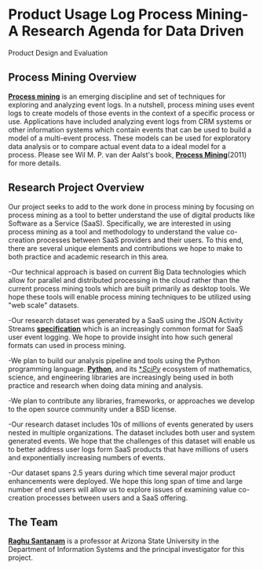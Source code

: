 # Product Usage Log Process Mining- A Research Agenda for Data Driven 
Product Design and Evaluation


## Process Mining Overview

[**Process mining**][process-mining] is an emerging discipline and set of
techniques for exploring and analyzing event logs. In a nutshell, process 
mining uses event logs to create models of those events in the context of
a specific process or use. Applications have included analyzing event logs
from CRM systems or other information systems which contain events that 
can be used to build a model of a multi-event process. These models can be
used for exploratory data analysis or to compare actual event data to a
ideal model for a process. Please see Wil M. P. van der Aalst's book, 
[**Process Mining**][book](2011) for more details.

## Research Project Overview

Our project seeks to add to the work done in process mining by focusing on 
process mining as a tool to better understand the use of digital products 
like Software as a Service (SaaS). Specifically, we are interested in 
using process mining as a tool and methodology to understand the value 
co-creation processes between SaaS providers and their users. To this end,
there are several unique elements and contributions we hope to make to both
practice and academic research in this area. 


  -Our technical approach is based on current Big Data technologies which
  allow for parallel and distributed processing in the cloud rather than
  the current process mining tools which are built primarily as desktop
  tools. We hope these tools will enable process mining techniques to be
  utilized using "web scale" datasets.

  -Our research dataset was generated by a SaaS using the JSON Activity
  Streams [**specification**][streams] which is an increasingly common format for
  SaaS user event logging. We hope to provide insight into how such general
  formats can used in process mining.

  -We plan to build our analysis pipeline and tools using the Python programming
  language. [**Python**][python], and its [**SciPy*][scipy] ecosystem of mathematics,
  science, and engineering libraries are increasingly being used in both
  practice and research when doing data mining and analysis.

  -We plan to contribute any libraries, frameworks, or approaches we develop
  to the open source community under a BSD license. 

  -Our research dataset includes 10s of millions of events generated by
  users nested in multiple organizations. The dataset includes both user
  and system generated events. We hope that the challenges of this dataset
  will enable us to better address user logs form SaaS products that have
  millions of users and exponentially increasing numbers of events.

  -Our dataset spans 2.5 years during which time several major product
  enhancements were deployed. We hope this long span of time and large
  number of end users will allow us to explore issues of examining value
  co-creation processes between users and a SaaS offering.


[process-mining]: http://www.processmining.org/
[book]: http://www.processmining.org/book/start
[streams]: http://www.w3.org/TR/2015/WD-activitystreams-core-20150129/
[python]: https://www.python.org/
[scipy]: http://www.scipy.org/
[raghu]: http://my.wpcarey.asu.edu/directory/people/profile.cfm?person=1039602


## The Team

[**Raghu Santanam**][raghu] is a professor at Arizona State University in the
Department of Information Systems and the principal investigator for this 
project.

